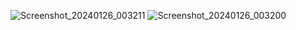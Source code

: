 ![Screenshot_20240126_003211](https://github.com/sumeyrapolat/Calculator/assets/100802277/c704906a-7672-435b-9e92-cb32a0e7adeb)
![Screenshot_20240126_003200](https://github.com/sumeyrapolat/Calculator/assets/100802277/bec9395e-c6dc-466b-9a04-09a68b93bd93)
